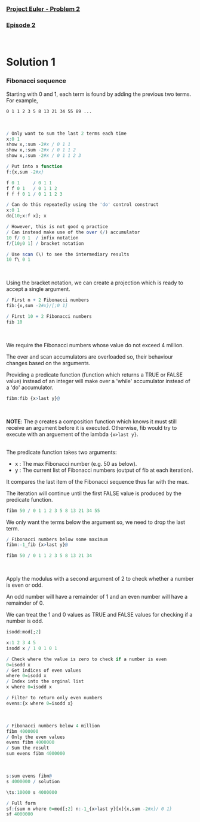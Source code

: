 ### [Project Euler - Problem 2](https://projecteuler.net/problem=2)
### [Episode 2](https://community.kx.com/t5/kdb-and-q/Q-For-Problems-Episode-2/m-p/13148#M165)
<br>

# Solution 1

### Fibonacci sequence
Starting with 0 and 1, each term is found by adding the previous two terms. For example,
```
0 1 1 2 3 5 8 13 21 34 55 89 ...
```
<br>

```q
/ Only want to sum the last 2 terms each time
x:0 1
show x,:sum -2#x / 0 1 1
show x,:sum -2#x / 0 1 1 2
show x,:sum -2#x / 0 1 1 2 3

/ Put into a function 
f:{x,sum -2#x}

f 0 1     / 0 1 1
f f 0 1   / 0 1 1 2
f f f 0 1 / 0 1 1 2 3

/ Can do this repeatedly using the 'do' control construct
x:0 1
do[10;x:f x]; x

/ However, this is not good q practice
/ Can instead make use of the over (/) accumulator 
10 f/ 0 1  / infix notation
f/[10;0 1] / bracket notation

/ Use scan (\) to see the intermediary results
10 f\ 0 1
```
<br>


Using the bracket notation, we can create a projection which is ready to accept a single argument.
```q
/ First n + 2 Fibonacci numbers
fib:{x,sum -2#x}/[;0 1]

/ First 10 + 2 Fibonacci numbers
fib 10 
```
<br>

We require the Fibonacci numbers whose value do not exceed 4 million. 

The over and scan accumulators are overloaded so, their behaviour changes based on the arguments.

Providing a predicate function (function which returns a TRUE or FALSE value) instead of an integer will make over a 'while' accumulator instead of a 'do' accumulator.
```q
fibm:fib {x>last y}@ 
```
<br>

**NOTE**: The `@` creates a composition function which knows it must still receive an argument before it is executed. Otherwise, fib would try to execute with an arguement of the lambda `{x>last y}`.
<br>
<br>

The predicate function takes two arguments:
  - x : The max Fibonacci number (e.g. 50 as below).
  - y : The current list of Fibonacci numbers (output of fib at each iteration).

It compares the last item of the Fibonacci sequence thus far with the max.

The iteration will continue until the first FALSE value is produced by the predicate function.

```q
fibm 50 / 0 1 1 2 3 5 8 13 21 34 55
```

We only want the terms below the argument so, we need to drop the last term.

```q
/ Fibonacci numbers below some maximum
fibm:-1_fib {x>last y}@

fibm 50 / 0 1 1 2 3 5 8 13 21 34
```
<br>


Apply the modulus with a second argument of 2 to check whether a number is even or odd.

An odd number will have a remainder of 1 and an even number will have a remainder of 0.

We can treat the 1 and 0 values as TRUE and FALSE values for checking if a number is odd.
```q
isodd:mod[;2]

x:1 2 3 4 5
isodd x / 1 0 1 0 1

/ Check where the value is zero to check if a number is even
0=isodd x
/ Get indices of even values
where 0=isodd x
/ Index into the orginal list 
x where 0=isodd x

/ Filter to return only even numbers
evens:{x where 0=isodd x}
```
<br>

```q
/ Fibonacci numbers below 4 million
fibm 4000000
/ Only the even values
evens fibm 4000000
/ Sum the result
sum evens fibm 4000000
```
<br>

```q
s:sum evens fibm@
s 4000000 / solution

\ts:10000 s 4000000

/ Full form
sf:{sum n where 0=mod[;2] n:-1_{x>last y}[x]{x,sum -2#x}/ 0 1} 
sf 4000000
```
